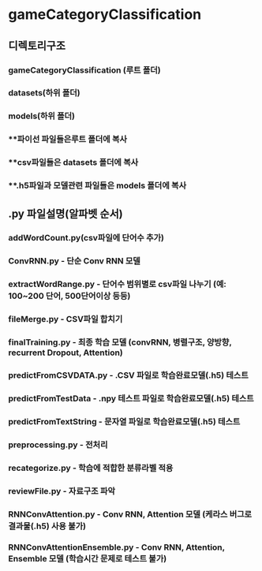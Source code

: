 # gameCategoryClassification

## 디렉토리구조
### gameCategoryClassification (루트 폴더)
###     datasets(하위 폴더)
###     models(하위 폴더)

### **파이선 파일들은루트 폴더에 복사
### **csv파일들은 datasets 폴더에 복사
### **.h5파일과 모델관련 파일들은 models 폴더에 복사

## .py 파일설명(알파벳 순서)
### addWordCount.py(csv파일에 단어수 추가)
### ConvRNN.py - 단순 Conv RNN 모델
### extractWordRange.py - 단어수 범위별로 csv파일 나누기 (예: 100~200 단어, 500단어이상 등등)
### fileMerge.py - CSV파일 합치기
### finalTraining.py - 최종 학습 모델 (convRNN, 병렬구조, 양방향, recurrent Dropout, Attention)
### predictFromCSVDATA.py - .CSV 파일로 학습완료모델(.h5) 테스트
### predictFromTestData - .npy 테스트 파일로 학습완료모델(.h5) 테스트
### predictFromTextString - 문자열 파일로 학습완료모델(.h5) 테스트
### preprocessing.py - 전처리
### recategorize.py - 학습에 적합한 분류라벨 적용
### reviewFile.py - 자료구조 파악
### RNNConvAttention.py - Conv RNN, Attention 모델 (케라스 버그로 결과물(.h5) 사용 불가)
### RNNConvAttentionEnsemble.py - Conv RNN, Attention, Ensemble 모델 (학습시간 문제로 테스트 불가)

